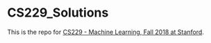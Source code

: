 # CS229_Solutions
This is the repo for [CS229 - Machine Learning, Fall 2018 at Stanford](https://see.stanford.edu/Course/CS229).
